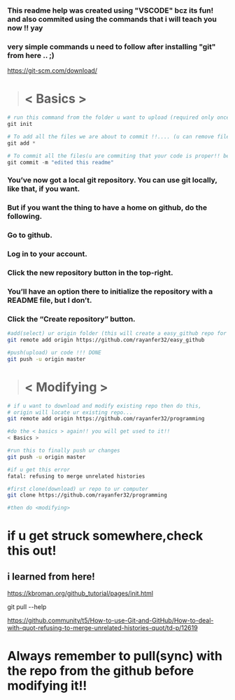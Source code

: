 ### This readme help was created using "VSCODE" bcz its fun! and also commited using the commands that i will teach you now !! yay


### very simple commands u need to follow after installing "git" from here .. ;)
https://git-scm.com/download/

> # < Basics >
```python
# run this command from the folder u want to upload (required only once)
git init

# To add all the files we are about to commit !!.... (u can remove files in a text file that will pop up now)
git add *

# To commit all the files(u are commiting that your code is proper!! be sure ..it might hurt someone!)
git commit -m "edited this readme"
```

### You’ve now got a local git repository. You can use git locally, like that, if you want. 
### But if you want the thing to have a home on github, do the following.

### Go to github.
### Log in to your account.
### Click the new repository button in the top-right. 
### You’ll have an option there to initialize the repository with a README file, but I don’t.
### Click the “Create repository” button.

```sh
#add(select) ur origin folder (this will create a easy_github repo for me...yay!)
git remote add origin https://github.com/rayanfer32/easy_github

#push(upload) ur code !!! DONE
git push -u origin master
```
> # < Modifying >
```sh
# if u want to download and modify existing repo then do this,
# origin will locate ur existing repo...
git remote add origin https://github.com/rayanfer32/programming

#do the < basics > again!! you will get used to it!!
< Basics >

#run this to finally push ur changes
git push -u origin master

#if u get this error
fatal: refusing to merge unrelated histories

#first clone(download) ur repo to ur computer
git clone https://github.com/rayanfer32/programming

#then do <modifying>
```

# if u get struck somewhere,check this out!
## i learned from here!
https://kbroman.org/github_tutorial/pages/init.html

git pull --help

https://github.community/t5/How-to-use-Git-and-GitHub/How-to-deal-with-quot-refusing-to-merge-unrelated-histories-quot/td-p/12619

# Always remember to pull(sync) with the repo from the github before modifying it!!
